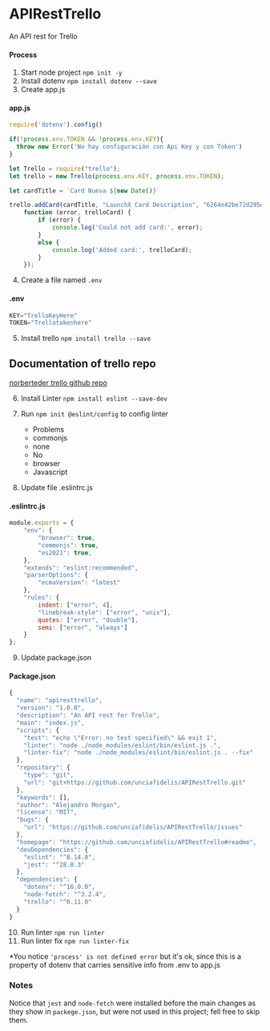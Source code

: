 # APIRestTrello
An API rest for Trello

#### Process

1.  Start node project `npm init -y`
2. Install dotenv `npm install dotenv --save`
3. Create app.js

#### app.js
```javascript
require('dotenv').config()

if(!process.env.TOKEN && !process.env.KEY){
  throw new Error('No hay configuración con Api Key y con Token')
}

let Trello = require("trello");
let trello = new Trello(process.env.KEY, process.env.TOKEN);

let cardTitle = `Card Nueva ${new Date()}`

trello.addCard(cardTitle, "LaunchX Card Description", "6264e42be72d295e64f5c083",
	function (error, trelloCard) {
		if (error) {
			console.log('Could not add card:', error);
		}
		else {
			console.log('Added card:', trelloCard);
		}
	});
```

4. Create a file named `.env`

#### .env

```javascript
KEY="TrelloKeyHere"
TOKEN="Trellotokenhere"
```
5. Install trello `npm install trello --save`

## Documentation of trello repo 

 [norberteder trello github repo](https://github.com/norberteder/trello)

6. Install Linter `npm install eslint --save-dev`
7. Run `npm init @eslint/config` to config linter

	- Problems
	- commonjs
	- none
	- No
	- browser
	- Javascript

8. Update file .eslintrc.js

#### .eslintrc.js

```javascript
module.exports = {
    "env": {
        "browser": true,
        "commonjs": true,
        "es2021": true,
    },
    "extends": "eslint:recommended",
    "parserOptions": {
        "ecmaVersion": "latest"
    },
    "rules": {
        indent: ["error", 4],
        "linebreak-style": ["error", "unix"],
        quotes: ["error", "double"],
        semi: ["error", "always"]
    }
};
```
9. Update package.json

#### Package.json

```javascript
{
  "name": "apiresttrello",
  "version": "1.0.0",
  "description": "An API rest for Trello",
  "main": "index.js",
  "scripts": {
    "test": "echo \"Error: no test specified\" && exit 1",
    "linter": "node ./node_modules/eslint/bin/eslint.js .",
    "linter-fix": "node ./node_modules/eslint/bin/eslint.js . --fix"
  },
  "repository": {
    "type": "git",
    "url": "git+https://github.com/unciafidelis/APIRestTrello.git"
  },
  "keywords": [],
  "author": "Alejandro Morgan",
  "license": "MIT",
  "bugs": {
    "url": "https://github.com/unciafidelis/APIRestTrello/issues"
  },
  "homepage": "https://github.com/unciafidelis/APIRestTrello#readme",
  "devDependencies": {
    "eslint": "^8.14.0",
    "jest": "^28.0.3"
  },
  "dependencies": {
    "dotenv": "^16.0.0",
    "node-fetch": "^3.2.4",
    "trello": "^0.11.0"
  }
}
```

10. Run linter `npm run linter`
11. Run linter fix `npm run linter-fix`

*You notice `'process' is not defined error` but it's ok, since this is a property of dotenv that carries sensitive info from .env to app.js


### Notes

Notice that `jest` and `node-fetch` were installed before the main changes as they show in `packege.json`, but were not used in this project; fell free to skip them.